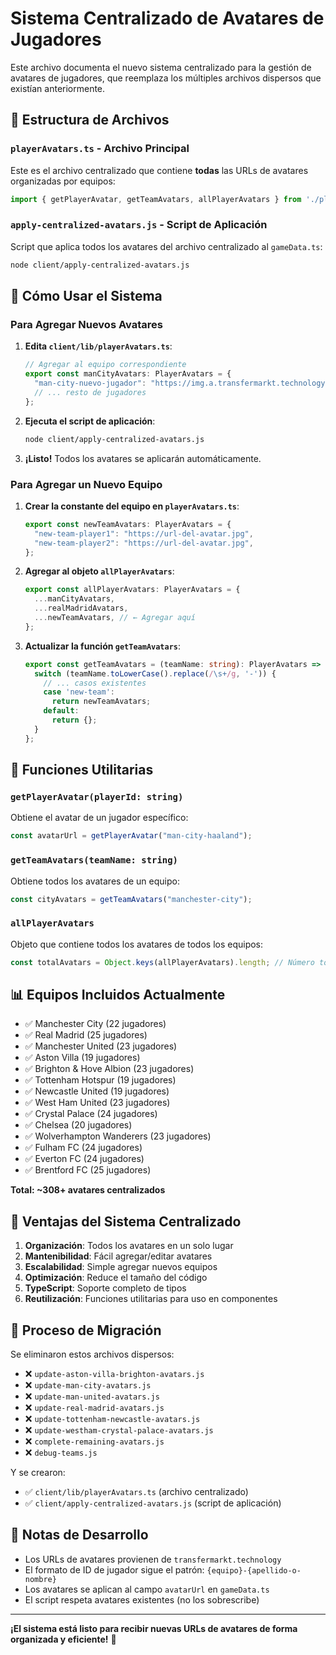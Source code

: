 # Sistema Centralizado de Avatares de Jugadores

Este archivo documenta el nuevo sistema centralizado para la gestión de avatares de jugadores, que reemplaza los múltiples archivos dispersos que existían anteriormente.

## 📁 Estructura de Archivos

### `playerAvatars.ts` - Archivo Principal
Este es el archivo centralizado que contiene **todas** las URLs de avatares organizadas por equipos:

```typescript
import { getPlayerAvatar, getTeamAvatars, allPlayerAvatars } from './playerAvatars';
```

### `apply-centralized-avatars.js` - Script de Aplicación
Script que aplica todos los avatares del archivo centralizado al `gameData.ts`:

```bash
node client/apply-centralized-avatars.js
```

## 🔧 Cómo Usar el Sistema

### Para Agregar Nuevos Avatares

1. **Edita `client/lib/playerAvatars.ts`**:
   ```typescript
   // Agregar al equipo correspondiente
   export const manCityAvatars: PlayerAvatars = {
     "man-city-nuevo-jugador": "https://img.a.transfermarkt.technology/portrait/header/123456-1234567890.jpg?lm=1",
     // ... resto de jugadores
   };
   ```

2. **Ejecuta el script de aplicación**:
   ```bash
   node client/apply-centralized-avatars.js
   ```

3. **¡Listo!** Todos los avatares se aplicarán automáticamente.

### Para Agregar un Nuevo Equipo

1. **Crear la constante del equipo en `playerAvatars.ts`**:
   ```typescript
   export const newTeamAvatars: PlayerAvatars = {
     "new-team-player1": "https://url-del-avatar.jpg",
     "new-team-player2": "https://url-del-avatar.jpg",
   };
   ```

2. **Agregar al objeto `allPlayerAvatars`**:
   ```typescript
   export const allPlayerAvatars: PlayerAvatars = {
     ...manCityAvatars,
     ...realMadridAvatars,
     ...newTeamAvatars, // ← Agregar aquí
   };
   ```

3. **Actualizar la función `getTeamAvatars`**:
   ```typescript
   export const getTeamAvatars = (teamName: string): PlayerAvatars => {
     switch (teamName.toLowerCase().replace(/\s+/g, '-')) {
       // ... casos existentes
       case 'new-team':
         return newTeamAvatars;
       default:
         return {};
     }
   };
   ```

## 🎯 Funciones Utilitarias

### `getPlayerAvatar(playerId: string)`
Obtiene el avatar de un jugador específico:
```typescript
const avatarUrl = getPlayerAvatar("man-city-haaland");
```

### `getTeamAvatars(teamName: string)`
Obtiene todos los avatares de un equipo:
```typescript
const cityAvatars = getTeamAvatars("manchester-city");
```

### `allPlayerAvatars`
Objeto que contiene todos los avatares de todos los equipos:
```typescript
const totalAvatars = Object.keys(allPlayerAvatars).length; // Número total de avatares
```

## 📊 Equipos Incluidos Actualmente

- ✅ Manchester City (22 jugadores)
- ✅ Real Madrid (25 jugadores)
- ✅ Manchester United (23 jugadores)
- ✅ Aston Villa (19 jugadores)
- ✅ Brighton & Hove Albion (23 jugadores)
- ✅ Tottenham Hotspur (19 jugadores)
- ✅ Newcastle United (19 jugadores)
- ✅ West Ham United (23 jugadores)
- ✅ Crystal Palace (24 jugadores)
- ✅ Chelsea (20 jugadores)
- ✅ Wolverhampton Wanderers (23 jugadores)
- ✅ Fulham FC (24 jugadores)
- ✅ Everton FC (24 jugadores)
- ✅ Brentford FC (25 jugadores)

**Total: ~308+ avatares centralizados**

## 🚀 Ventajas del Sistema Centralizado

1. **Organización**: Todos los avatares en un solo lugar
2. **Mantenibilidad**: Fácil agregar/editar avatares
3. **Escalabilidad**: Simple agregar nuevos equipos
4. **Optimización**: Reduce el tamaño del código
5. **TypeScript**: Soporte completo de tipos
6. **Reutilización**: Funciones utilitarias para uso en componentes

## 🔄 Proceso de Migración

Se eliminaron estos archivos dispersos:
- ❌ `update-aston-villa-brighton-avatars.js`
- ❌ `update-man-city-avatars.js`
- ❌ `update-man-united-avatars.js`
- ❌ `update-real-madrid-avatars.js`
- ❌ `update-tottenham-newcastle-avatars.js`
- ❌ `update-westham-crystal-palace-avatars.js`
- ❌ `complete-remaining-avatars.js`
- ❌ `debug-teams.js`

Y se crearon:
- ✅ `client/lib/playerAvatars.ts` (archivo centralizado)
- ✅ `client/apply-centralized-avatars.js` (script de aplicación)

## 📝 Notas de Desarrollo

- Los URLs de avatares provienen de `transfermarkt.technology`
- El formato de ID de jugador sigue el patrón: `{equipo}-{apellido-o-nombre}`
- Los avatares se aplican al campo `avatarUrl` en `gameData.ts`
- El script respeta avatares existentes (no los sobrescribe)

---

**¡El sistema está listo para recibir nuevas URLs de avatares de forma organizada y eficiente!** 🎯
